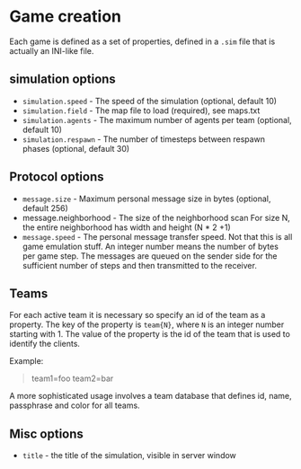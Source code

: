 Game creation
============

Each game is defined as a set of properties, defined in a `.sim`
file that is actually an INI-like file.

simulation options
--------------

 * `simulation.speed` - The speed of the simulation (optional, default 10)
 * `simulation.field` - The map file to load (required), see maps.txt
 * `simulation.agents` - The maximum number of agents per team (optional, default 10)
 * `simulation.respawn` - The number of timesteps between respawn phases (optional, default 30)

Protocol options
--------------

 * `message.size` - Maximum personal message size in bytes (optional, default 256)
 * message.neighborhood - The size of the neighborhood scan
    For size N, the entire neighborhood has width and height (N * 2 +1)
 * `message.speed` - The personal message transfer speed. Not that this is all game emulation stuff. An integer
    number means the number of bytes per game step. The messages are queued on the sender side for the sufficient 
    number of steps and then transmitted to the receiver.

Teams
----

For each active team it is necessary so specify an id of the team as a property.
The key of the property is `team{N}`, where `N` is an integer number starting with 1.
The value of the property is the id of the team that is used to identify the clients.

Example:

> team1=foo
> team2=bar


A more sophisticated usage involves a team database that defines id, name, passphrase and
color for all teams.

Misc options
-----------

 * `title` - the title of the simulation, visible in server window

